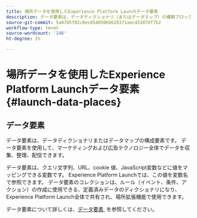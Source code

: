 ```yaml
---
title: 場所データを使用したExperience Platform Launchデータ要素
description: データ要素は、データディクショナリ（またはデータマップ）の構築ブロックです。
source-git-commit: 5a0705f02c8ecd540506b628371aec45107df7b2
workflow-type: tm+mt
source-wordcount: '146'
ht-degree: 2%

---
```



# 場所データを使用したExperience Platform Launchデータ要素 {#launch-data-places}

## データ要素

データ要素は、データディクショナリまたはデータマップの構成要素です。 データ要素を使用して、マーケティングおよび広告テクノロジー全体でデータを収集、整理、配信できます。

データ要素は、クエリ文字列、URL、cookie 値、JavaScript変数などに値をマッピングできる変数です。 Experience Platform Launchでは、この値を変数名で参照できます。 データ要素のコレクションは、ルール（イベント、条件、アクション）の作成に使用できる、定義済みデータのディクショナリになり、Experience Platform Launch全体で共有され、場所拡張機能で使用できます。

データ要素について詳しくは、[&#x200B; データ要素 &#x200B;](https://docs.adobelaunch.com/launch-reference/managing-resources/data-elements) を参照してください。

